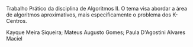 Trabalho Prático da disciplina de Algoritmos II. O tema visa abordar a área de algoritmos aproximativos, mais especificamente o problema dos K-Centros.

Kayque Meira Siqueira; Mateus Augusto Gomes; Paula D'Agostini Alvares Maciel